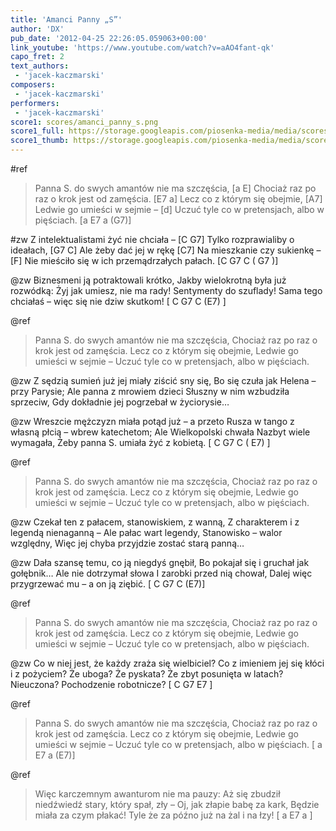 ```yaml
---
title: 'Amanci Panny „S”'
author: 'DX'
pub_date: '2012-04-25 22:26:05.059063+00:00'
link_youtube: 'https://www.youtube.com/watch?v=aAO4fant-qk'
capo_fret: 2
text_authors:
 - 'jacek-kaczmarski'
composers:
 - 'jacek-kaczmarski'
performers:
 - 'jacek-kaczmarski'
score1: scores/amanci_panny_s.png
score1_full: https://storage.googleapis.com/piosenka-media/media/scores/amanci_panny_s.png
score1_thumb: https://storage.googleapis.com/piosenka-media/media/scores/amanci_panny_s.png.180x0_q85_upscale.jpg
---
```


#ref
>Panna S. do swych amantów nie ma szczęścia, [a E]
>Chociaż raz po raz o krok jest od zamęścia. [E7 a]
>Lecz co z którym się obejmie, [A7]
>Ledwie go umieści w sejmie – [d]
>Uczuć tyle co w pretensjach, albo w pięściach. [a E7 a (G7)]

#zw
Z intelektualistami żyć nie chciała – [C G7]
Tylko rozprawialiby o ideałach, [G7 C]
Ale żeby dać jej w rękę [C7]
Na mieszkanie czy sukienkę – [F]
Nie mieściło się w ich przemądrzałych pałach. [C G7 C ( G7 )]

@zw
Biznesmeni ją potraktowali krótko,
Jakby wielokrotną była już rozwódką:
Żyj jak umiesz, nie ma rady!
Sentymenty do szuflady!
Sama tego chciałaś – więc się nie dziw skutkom! [ C G7 C (E7) ]

@ref
>Panna S. do swych amantów nie ma szczęścia,
>Chociaż raz po raz o krok jest od zamęścia.
>Lecz co z którym się obejmie,
>Ledwie go umieści w sejmie –
>Uczuć tyle co w pretensjach, albo w pięściach.

@zw
Z sędzią sumień już jej miały ziścić sny się,
Bo się czuła jak Helena – przy Parysie;
Ale panna z mrowiem dzieci
Słuszny w nim wzbudziła sprzeciw,
Gdy dokładnie jej pogrzebał w życiorysie…

@zw
Wreszcie mężczyzn miała potąd już – a przeto
Rusza w tango z własną płcią – wbrew katechetom;
Ale Wielkopolski chwała
Nazbyt wiele wymagała,
Żeby panna S. umiała żyć z kobietą. [ C G7 C ( E7) ]

@ref
>Panna S. do swych amantów nie ma szczęścia,
>Chociaż raz po raz o krok jest od zamęścia.
>Lecz co z którym się obejmie,
>Ledwie go umieści w sejmie –
>Uczuć tyle co w pretensjach, albo w pięściach.

@zw
Czekał ten z pałacem, stanowiskiem, z wanną,
Z charakterem i z legendą nienaganną –
Ale pałac wart legendy,
Stanowisko – walor względny,
Więc jej chyba przyjdzie zostać starą panną…

@zw
Dała szansę temu, co ją niegdyś gnębił,
Bo pokajał się i gruchał jak gołębnik…
Ale nie dotrzymał słowa
I zarobki przed nią chował,
Dalej więc przygrzewać mu – a on ją ziębić. [ C G7 C (E7)]

@ref
>Panna S. do swych amantów nie ma szczęścia,
>Chociaż raz po raz o krok jest od zamęścia.
>Lecz co z którym się obejmie,
>Ledwie go umieści w sejmie –
>Uczuć tyle co w pretensjach, albo w pięściach.

@zw
Co w niej jest, że każdy zraża się wielbiciel?
Co z imieniem jej się kłóci i z pożyciem?
Że uboga? Że pyskata?
Że zbyt posunięta w latach?
Nieuczona? Pochodzenie robotnicze? [ C G7 E7 ]

@ref
>Panna S. do swych amantów nie ma szczęścia,
>Chociaż raz po raz o krok jest od zamęścia.
>Lecz co z którym się obejmie,
>Ledwie go umieści w sejmie –
>Uczuć tyle co w pretensjach, albo w pięściach. [ a E7 a (E7)]

@ref
>Więc karczemnym awanturom nie ma pauzy:
>Aż się zbudził niedźwiedź stary, który spał, zły –
>Oj, jak złapie babę za kark,
>Będzie miała za czym płakać!
>Tyle że za późno już na żal i na łzy! [ a E7 a ]